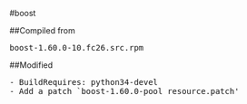 #boost

##Compiled from
<pre>boost-1.60.0-10.fc26.src.rpm</pre>

##Modified
<pre>
- BuildRequires: python34-devel
- Add a patch `boost-1.60.0-pool_resource.patch'
</pre>
